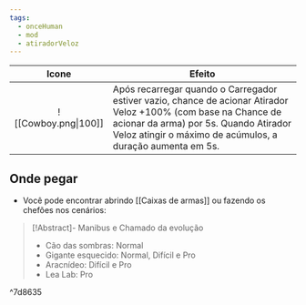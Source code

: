 ```yaml
---
tags:
  - onceHuman
  - mod
  - atiradorVeloz
---
```


|              Icone              | Efeito                                                       |
| :-----------------------------: | ------------------------------------------------------------ |
| ![[Cowboy.png\|100]] | Após recarregar quando o Carregador estiver vazio, chance de acionar Atirador Veloz +100% (com base na Chance de acionar da arma) por 5s. Quando Atirador Veloz atingir o máximo de acúmulos, a duração aumenta em 5s. |

## Onde pegar

- Você pode encontrar abrindo [[Caixas de armas]] ou fazendo os chefões nos cenários:

> [!Abstract]- Manibus e Chamado da evolução
> - Cão das sombras: Normal  
> - Gigante esquecido: Normal, Difícil e Pro  
> - Aracnídeo: Difícil e Pro  
> - Lea Lab: Pro

^7d8635

